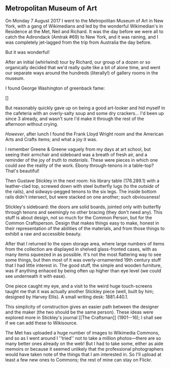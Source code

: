 Metropolitan Museum of Art
--------------------------

On Monday 7 August 2017 I went to the Metropolitan Museum of Art in New York, with a gang of Wikimedians and led by the wonderful Wikimedian's in Residence at the Met, Neil and Richard. It was the day before we were all to catch the Adirondack (Amtrak #69) to New York, and it was raining, and I was completely jet-lagged from the trip from Australia the day before.

But it was wonderful!

After an initial (whirlwind) tour by Richard, our group of a dozen or so organically decided that we'd really quite like a bit of alone time, and went our separate ways around the hundreds (literally!) of gallery rooms in the museum.

I found George Washington of greenback fame:

[]

But reasonably quickly gave up on being a good art-looker and hid myself in the cafeteria with an overly-salty soup and some dry crackers... I'd been up since 3 already, and wasn't sure I'd make it through the rest of the afternoon without crying.

*However*, after lunch I found the Frank Lloyd Wright room and the American Arts and Crafts items; and what a joy it was.

I remember Greene & Greene vaguely from my days at art school, but seeing their armchair and sideboard was a breath of fresh air, and a reminder of the joy of *truth to materials*. These were pieces in which one could *see* the reality of the work. Ebony through-tenons in a table-top? That's beautiful!

Then Gustave Stickley in the next room: his library table (176.289.1) with a leather-clad top, screwed down with steel butterfly lugs (to the *outside* of the rails), and sidways-pegged tenons to the six legs. The inside bottom rails didn't intersect, but were stacked on one another; such obviousness!

Stickley's sideboard: the doors are solid boards, jointed only with butterfly through tenons and seemingly no other bracing (they don't need any). This stuff is about design, not so much for the Common Person, but for the Common Craftsperson. Design that makes things easy to make, honest in their representation of the abilities of the materials, and from those things to exhibit a raw and accessible beauty.

After that I returned to the open storage area, where large numbers of items from the collection are displayed in shelved glass-fronted cases, with as many items squeezed in as possible. It's not the most flattering way to see some things, but then most of it was overly-ornamented 19th century stuff that I had little interest in. The good stuff, the simple and wooden furniture, was if anything enhaced by being often up higher than eye level (we could see underneath it with ease).

One piece caught my eye, and a visit to the weird huge touch-screens taught me that it was actually another Stickley piece (well, built by him; designed by Harvey Ellis). A small writing desk: 1881.440.1.

This simplicity of construction gives an easier path between the designer and the maker (the two should be the same person). These ideas were explored more in Stickley's journal [[The Craftsman]] (1901--16); I shall see if we can add these to Wikisource.

The Met has uploaded a huge number of images to Wikimedia Commons, and so as I went around I ''tried'' not to take a million photos—there are so many better ones already on the web! But I had to take some, either as aide memoirs or because it seemed unlikely that the professional photographers would have taken note of the things that I am interested in. So I'll upload at least a few new ones to Commons; the rest of mine can stay on Flickr.


